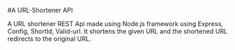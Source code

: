 #A URL-Shortener API

A URL shortener REST Api made using Node.js framework using Express, Config, ShortId, Valid-url. It shortens the given URL and the shortened URL redirects to the original URL. 

